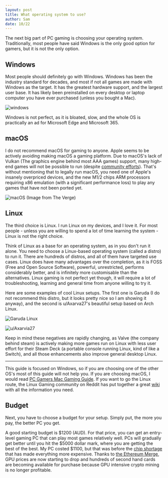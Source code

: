 ```yaml
---
layout: post
title: What operating system to use?
author: Sam
date: 10/22
---
```

The next big part of PC gaming is choosing your operating system. Traditionally, most people have said Windows is the only good option for gamers, but it is not the only option.

## Windows

Most people should definitely go with Windows. Windows has been the industry standard for decades, and most if not all games are made with Windows as the target. It has the greatest hardware support, and the largest user base. It has likely been preinstalled on every desktop or laptop computer you have ever purchased (unless you bought a Mac). 

![windows](https://github.com/Dispatch9001/moonwalk/raw/master/images/win.png)

Windows is not perfect, as it is bloated, slow, and the whole OS is practically an ad for Microsoft Edge and Microsoft 365.

## macOS

I do not recommend macOS for gaming to anyone. Apple seems to be actively avoiding making macOS a gaming platform. Due to macOS's lack of Vulkan (The graphics engine behind most AAA games) support, many high-end games will not be possible to run (despite [community efforts](https://moltengl.com/moltenvk/)). That's without mentioning that to legally run macOS, you need one of Apple's insanely overpriced devices, and the new M1/2 chips ARM processors requiring x86 emulation (with a significant performance loss) to play any games that have not been ported yet.

![macOS](https://github.com/Dispatch9001/moonwalk/raw/master/images/mac.webp)
(Image from The Verge)

## Linux

The third choice is Linux. I run Linux on my devices, and I love it. For most people - unless you are willing to spend a lot of time learning the system - Linux is not the right choice.

Think of Linux as a base for an operating system, as in you don't run it alone. You need to choose a Linux-based operating system (called a distro) to run it. There are hundreds of distros, and all of them have targeted use cases. Linux does have many advantages over the completion, as it is FOSS (Free and Open Source Software), powerful, unrestricted, performs considerably better, and is infinitely more customisable than the alternatives. Linux gaming is not perfect yet though, it will require a lot of troubleshooting, learning and general time from anyone willing to try it.

Here are some examples of cool Linux setups. The first one is Garuda (I do not recommend this distro, but it looks pretty nice so I am showing it anyway), and the second is u/Axarva27's beautiful setup based on Arch Linux.

![Garuda Linux](https://garudalinux.org/images/garuda/download/dr460nized/garuda-dr460nized.webp) 

![u/Axarvia27](https://i.redd.it/ptbibz0gdk861.png)

Keep in mind these negatives are rapidly changing, as Valve (the company behind steam) is actively making more games run on Linux with less user effort for their Steam Deck (a portable console running Linux, kind of like a Switch), and all those enhancements also improve general desktop Linux.

---

This guide is focused on Windows, so if you are choosing one of the other OS's most of this guide will not help you. If you are choosing macOS, I would read [PC Gamers Mac Gaming Guide](https://www.pcgamer.com/pc-gamers-guide-to-gaming-on-a-mac/). If you want to go the Linux route, the Linux Gaming community on Reddit has put together a great [wiki](https://linux-gaming.kwindu.eu/index.php?title=Getting_started_with_Linux) with all the information you need.

## Budget

Next, you have to choose a budget for your setup. Simply put, the more you pay, the better PC you get.

A good starting budget is $1200 (AUD). For that price, you can get an entry-level gaming PC that can play most games relatively well. PCs will gradually get better until you hit the $5000 dollar mark, where you are getting the best of the best. My PC costed $1100, but that was before the [chip shortage](https://www.pcmag.com/news/inside-the-gpu-shortage-why-you-still-cant-buy-a-graphics-card) that has made everything more expensive. Thanks to [the Ethereum Merge](https://ethereum.org/en/upgrades/merge/), GPU prices are now starting to drop and hundreds of second hand cards are becoming available for purchase because GPU intensive crypto mining is no longer profitable.
